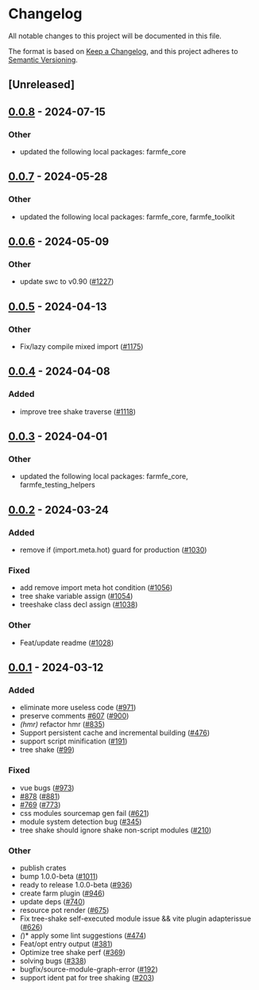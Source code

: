 # Changelog
All notable changes to this project will be documented in this file.

The format is based on [Keep a Changelog](https://keepachangelog.com/en/1.0.0/),
and this project adheres to [Semantic Versioning](https://semver.org/spec/v2.0.0.html).

## [Unreleased]

## [0.0.8](https://github.com/farm-fe/farm/compare/farmfe_plugin_tree_shake-v0.0.7...farmfe_plugin_tree_shake-v0.0.8) - 2024-07-15

### Other
- updated the following local packages: farmfe_core

## [0.0.7](https://github.com/farm-fe/farm/compare/farmfe_plugin_tree_shake-v0.0.6...farmfe_plugin_tree_shake-v0.0.7) - 2024-05-28

### Other
- updated the following local packages: farmfe_core, farmfe_toolkit

## [0.0.6](https://github.com/farm-fe/farm/compare/farmfe_plugin_tree_shake-v0.0.5...farmfe_plugin_tree_shake-v0.0.6) - 2024-05-09

### Other
- update swc to v0.90 ([#1227](https://github.com/farm-fe/farm/pull/1227))

## [0.0.5](https://github.com/farm-fe/farm/compare/farmfe_plugin_tree_shake-v0.0.4...farmfe_plugin_tree_shake-v0.0.5) - 2024-04-13

### Other
- Fix/lazy compile mixed import ([#1175](https://github.com/farm-fe/farm/pull/1175))

## [0.0.4](https://github.com/farm-fe/farm/compare/farmfe_plugin_tree_shake-v0.0.3...farmfe_plugin_tree_shake-v0.0.4) - 2024-04-08

### Added
- improve tree shake traverse ([#1118](https://github.com/farm-fe/farm/pull/1118))

## [0.0.3](https://github.com/farm-fe/farm/compare/farmfe_plugin_tree_shake-v0.0.2...farmfe_plugin_tree_shake-v0.0.3) - 2024-04-01

### Other
- updated the following local packages: farmfe_core, farmfe_testing_helpers

## [0.0.2](https://github.com/farm-fe/farm/compare/farmfe_plugin_tree_shake-v0.0.1...farmfe_plugin_tree_shake-v0.0.2) - 2024-03-24

### Added
- remove if (import.meta.hot) guard for production ([#1030](https://github.com/farm-fe/farm/pull/1030))

### Fixed
- add remove import meta hot condition ([#1056](https://github.com/farm-fe/farm/pull/1056))
- tree shake variable assign ([#1054](https://github.com/farm-fe/farm/pull/1054))
- treeshake class decl assign ([#1038](https://github.com/farm-fe/farm/pull/1038))

### Other
- Feat/update readme ([#1028](https://github.com/farm-fe/farm/pull/1028))

## [0.0.1](https://github.com/farm-fe/farm/releases/tag/farmfe_plugin_tree_shake-v0.0.1) - 2024-03-12

### Added
- eliminate more useless code ([#971](https://github.com/farm-fe/farm/pull/971))
- preserve comments [#607](https://github.com/farm-fe/farm/pull/607) ([#900](https://github.com/farm-fe/farm/pull/900))
- *(hmr)* refactor hmr ([#835](https://github.com/farm-fe/farm/pull/835))
- Support persistent cache and incremental building ([#476](https://github.com/farm-fe/farm/pull/476))
- support script minification ([#191](https://github.com/farm-fe/farm/pull/191))
- tree shake ([#99](https://github.com/farm-fe/farm/pull/99))

### Fixed
- vue bugs ([#973](https://github.com/farm-fe/farm/pull/973))
- [#878](https://github.com/farm-fe/farm/pull/878) ([#881](https://github.com/farm-fe/farm/pull/881))
- [#769](https://github.com/farm-fe/farm/pull/769) ([#773](https://github.com/farm-fe/farm/pull/773))
- css modules sourcemap gen fail ([#621](https://github.com/farm-fe/farm/pull/621))
- module system detection bug ([#345](https://github.com/farm-fe/farm/pull/345))
- tree shake should ignore shake non-script modules ([#210](https://github.com/farm-fe/farm/pull/210))

### Other
- publish crates
- bump 1.0.0-beta ([#1011](https://github.com/farm-fe/farm/pull/1011))
- ready to release 1.0.0-beta ([#936](https://github.com/farm-fe/farm/pull/936))
- create farm plugin ([#946](https://github.com/farm-fe/farm/pull/946))
- update deps ([#740](https://github.com/farm-fe/farm/pull/740))
- resource pot render ([#675](https://github.com/farm-fe/farm/pull/675))
- Fix tree-shake self-executed module issue && vite plugin adapterissue ([#626](https://github.com/farm-fe/farm/pull/626))
- *(*)* apply some lint suggestions ([#474](https://github.com/farm-fe/farm/pull/474))
- Feat/opt entry output ([#381](https://github.com/farm-fe/farm/pull/381))
- Optimize tree shake perf ([#369](https://github.com/farm-fe/farm/pull/369))
- solving bugs ([#338](https://github.com/farm-fe/farm/pull/338))
- bugfix/source-module-graph-error ([#192](https://github.com/farm-fe/farm/pull/192))
- support ident pat for tree shaking ([#203](https://github.com/farm-fe/farm/pull/203))
